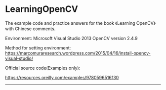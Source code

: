 # LearningOpenCV
The example code and practice answers for the book 《Learning OpenCV》with Chinese comments.

Environment:
Microsoft Visual Studio 2013
OpenCV version 2.4.9

Method for setting environment:
https://marcomuraresearch.wordpress.com/2015/04/16/install-opencv-visual-studio/

Official source code(Examples only):

https://resources.oreilly.com/examples/9780596516130

---

